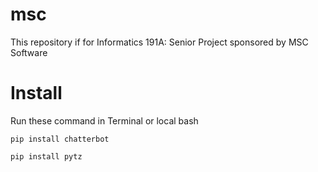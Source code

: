 # msc
This repository if for Informatics 191A: Senior Project sponsored by MSC Software

# Install
Run these command in Terminal or local bash

`pip install chatterbot` 

`pip install pytz`
